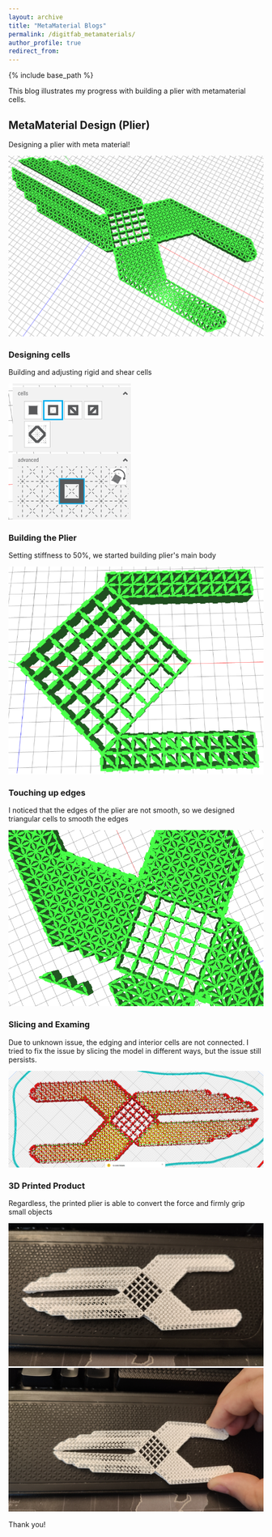 ```yaml
---
layout: archive
title: "MetaMaterial Blogs"
permalink: /digitfab_metamaterials/
author_profile: true
redirect_from:
---
```


{% include base_path %}

This blog illustrates my progress with building a plier with metamaterial cells.

## MetaMaterial Design (Plier)

Designing a plier with meta material!

![final_plier](<../images/digitfab/final_view.png>)

### Designing cells

Building and adjusting rigid and shear cells

![design_cell](<../images/digitfab/design_cell.png>)

### Building the Plier

Setting stiffness to 50%, we started building plier's main body

![building_block](<../images/digitfab/Building blocks.png>)

### Touching up edges

I noticed that the edges of the plier are not smooth, so we designed triangular cells to smooth the edges

![touch_up_edge](<../images/digitfab/touch_up_edge.png>)

### Slicing and Examing

Due to unknown issue, the edging and interior cells are not connected. I tried to fix the issue by slicing the model in different ways, but the issue still persists.

![sliced_plier](<../images/digitfab/sliced_plier.png>)

### 3D Printed Product

Regardless, the printed plier is able to convert the force and firmly grip small objects

![printed_plier](<../images/digitfab/printed_plier.jpg>)
![plier_gripping](<../images/digitfab/printed_plier_2.jpg>)

Thank you!